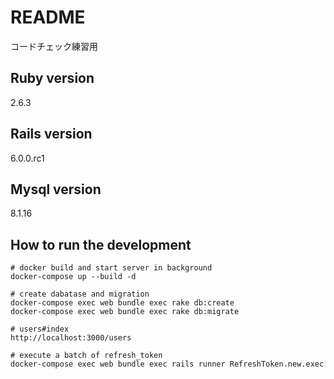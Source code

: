 # README

コードチェック練習用

## Ruby version
2.6.3

## Rails version
6.0.0.rc1

## Mysql version
8.1.16

## How to run the development
```
# docker build and start server in background
docker-compose up --build -d

# create dabatase and migration
docker-compose exec web bundle exec rake db:create
docker-compose exec web bundle exec rake db:migrate

# users#index
http://localhost:3000/users

# execute a batch of refresh_token
docker-compose exec web bundle exec rails runner RefreshToken.new.exec
```
